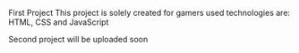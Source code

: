 First Project
This project is solely created for gamers
used technologies are: HTML, CSS and JavaScript

Second project will be uploaded soon